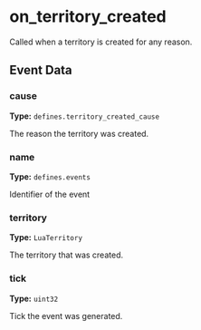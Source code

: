 # on_territory_created

Called when a territory is created for any reason.

## Event Data

### cause

**Type:** `defines.territory_created_cause`

The reason the territory was created.

### name

**Type:** `defines.events`

Identifier of the event

### territory

**Type:** `LuaTerritory`

The territory that was created.

### tick

**Type:** `uint32`

Tick the event was generated.

